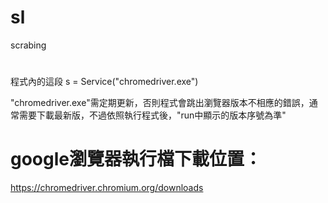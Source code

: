 # sl
scrabing

# 

程式內的這段
s = Service("chromedriver.exe")

"chromedriver.exe"需定期更新，否則程式會跳出瀏覽器版本不相應的錯誤，通常需要下載最新版，不過依照執行程式後，"run中顯示的版本序號為準"


# google瀏覽器執行檔下載位置：
https://chromedriver.chromium.org/downloads


